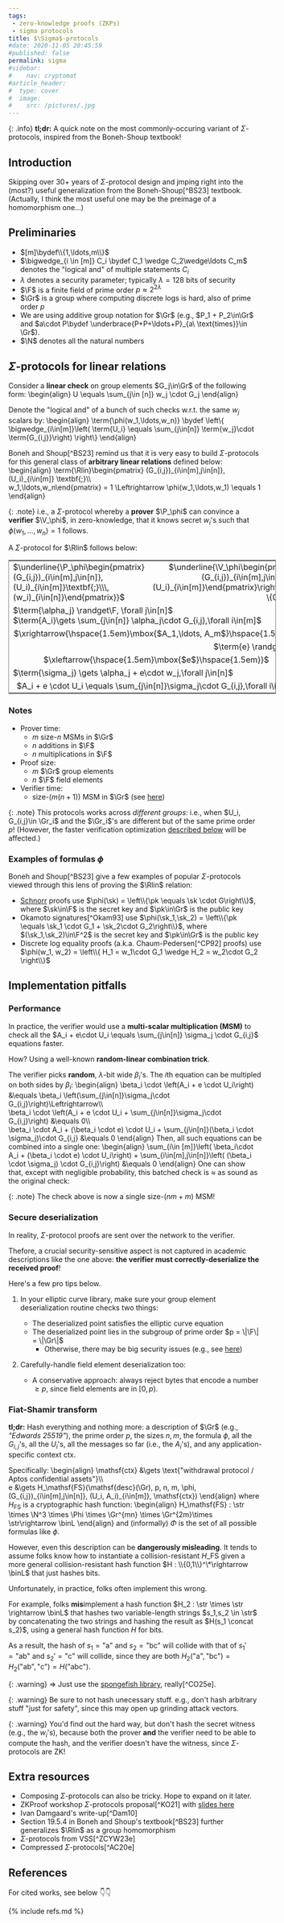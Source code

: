 ```yaml
---
tags:
 - zero-knowledge proofs (ZKPs)
 - sigma protocols
title: $\Sigma$-protocols
#date: 2020-11-05 20:45:59
#published: false
permalink: sigma
#sidebar:
#    nav: cryptomat
#article_header:
#  type: cover
#  image:
#    src: /pictures/.jpg
---
```


{: .info}
**tl;dr:** A quick note on the most commonly-occuring variant of $\Sigma$-protocols, inspired from the Boneh-Shoup textbook!

<!--more-->

<!-- Here you can define LaTew macros -->
<div style="display: none;">$
\def\P{\mathcal{P}}
\def\V{\mathcal{V}}
\def\str{\mathsf{str}}
\def\binL{\{0,1\}^{2\lambda}}
\def\Rlin{\mathcal{R}_\mathsf{lin}}
$</div> <!-- $ -->

## Introduction

Skipping over 30+ years of $\Sigma$-protocol design and jmping right into the (most?) useful generalization from the Boneh-Shoup[^BS23] textbook.
(Actually, I think the most useful one may be the preimage of a homomorphism one...)

## Preliminaries

 - $[m]\bydef\\{1,\ldots,m\\}$
 - $\bigwedge_{i \in [m]} C_i \bydef C_1 \wedge C_2\wedge\ldots C_m$ denotes the "logical and" of multiple statements $C_i$
 - $\lambda$ denotes a security parameter; typically $\lambda = 128$ bits of security
 - $\F$ is a finite field of prime order $p \approx 2^{2\lambda}$
 - $\Gr$ is a group where computing discrete logs is hard, also of prime order $p$
 - We are using additive group notation for $\Gr$ (e.g., $P_1 + P_2\in\Gr$ and $a\cdot P\bydef \underbrace{P+P+\ldots+P}_{a\ \text{times}}\in \Gr$). 
 - $\N$ denotes all the natural numbers

## $\Sigma$-protocols for linear relations

Consider a **linear check** on group elements $G_j\in\Gr$ of the following form:
\begin{align}
U \equals
\sum_{j\in [n]} w_j \cdot G_j 
\end{align}

Denote the "logical and" of a bunch of such checks w.r.t. the same $w_j$ scalars by: 
\begin{align}
\term{\phi(w_1,\ldots,w_n)} \bydef \left\\{
\bigwedge_{i\in[m]}\left( \term{U_i} \equals \sum_{j\in[n]} \term{w_j}\cdot \term{G_{i,j}}\right)
\right\\}
\end{align}

Boneh and Shoup[^BS23] remind us that it is very easy to build $\Sigma$-protocols for this general class of **arbitrary linear relations** defined below:
\begin{align}
\term{\Rlin}\begin{pmatrix}
    (G\_{i,j})\_{i\in[m],j\in[n]}, (U\_i)\_{i\in[m]}
    \textbf{;}\\\\\
    w_1,\ldots,w_n\end{pmatrix} = 1
    \Leftrightarrow
    \phi(w_1,\ldots,w_1) \equals 1
\end{align}

{: .note}
i.e., a $\Sigma$-protocol whereby a **prover** $\P_\phi$ can convince a **verifier** $\V_\phi$, in zero-knowledge, that it knows secret $w_i$'s such that $\phi(w_1,\ldots,w_n)=1$ follows. 

A $\Sigma$-protocol for $\Rlin$ follows below:

<table style="border-collapse: collapse; border: 1px solid grey; table-layout: fixed; width: 532px;">
<tr><td style="border: none;">
  $\underline{\P_\phi\begin{pmatrix}(G_{i,j})_{i\in[m],j\in[n]}, (U_i)_{i\in[m]}\textbf{;}\\\, (w_i)_{i\in[n]}\end{pmatrix}}$
</td><td style="border: none; text-align: right;">
  $\underline{\V_\phi\begin{pmatrix}(G_{i,j})_{i\in[m],j\in[n]},\\\ (U_i)_{i\in[m]}\end{pmatrix}\rightarrow \{0,1\}}$
</td></tr>

<tr><td style="border: none; text-align: left;" colspan="2">
  $\term{\alpha_j} \randget\F, \forall j\in[n]$<br />
  $\term{A_i}\gets  \sum_{j\in[n]} \alpha_j\cdot G_{i,j},\forall i\in[m]$<br />
</td></tr>

<tr><td style="border: none; text-align: center;" colspan="2">
  $\xrightarrow{\hspace{1.5em}\mbox{$A_1,\ldots, A_m$}\hspace{1.5em}}$
</td></tr>

<tr><td style="border: none; text-align: right;" colspan="2">
  $\term{e} \randget \F$<br/>
</td></tr>

<tr><td style="border: none; text-align: center;" colspan="2">
  $\xleftarrow{\hspace{1.5em}\mbox{$e$}\hspace{1.5em}}$
</td></tr>

<tr><td style="border: none; text-align: left;" colspan="2">
  $\term{\sigma_j} \gets \alpha_j + e\cdot w_j,\forall j\in[n]$<br />
</td></tr>

<tr><td style="border: none; text-align: right;" colspan="2">
  $A_i + e \cdot U_i \equals \sum_{j\in[n]}\sigma_j\cdot G_{i,j},\forall i\in[m]$<br/>
</td></tr>
</table>

### Notes

 - Prover time:
    + $m$ size-$n$ MSMs in $\Gr$
    + $n$ additions in $\F$
    + $n$ multiplications in $\F$
 - Proof size:
    - $m$ $\Gr$ group elements
    - $n$ $\F$ field elements
 - Verifier time:
    - size-$(m(n+1))$ MSM in $\Gr$ (see [here](#performance))

{: .note}
This protocols works across _different groups_: i.e., when $U_i, G_{i,j}\in \Gr_i$ and the $\Gr_i$'s are different but of the same prime order $p$!
(However, the faster verification optimization [described below](#performance) will be affected.)

### Examples of formulas $\phi$

Boneh and Shoup[^BS23] give a few examples of popular $\Sigma$-protocols viewed through this lens of proving the $\Rlin$ relation:

 - [Schnorr](/schnorr) proofs use $\phi(\sk) = \left\\{\pk \equals \sk \cdot G\right\\}$, where $\sk\in\F$ is the secret key and $\pk\in\Gr$ is the public key
 - Okamoto signatures[^Okam93] use $\phi(\sk_1,\sk_2) = \left\\{\pk \equals \sk_1 \cdot G_1 + \sk_2\cdot G_2\right\\}$, where $(\sk_1,\sk_2)\in\F^2$ is the secret key and $\pk\in\Gr$ is the public key
 - Discrete log equality proofs (a.k.a. Chaum-Pedersen[^CP92] proofs) use $\phi(w_1, w_2) = \left\\{ H_1 = w_1\cdot G_1 \wedge H_2 = w_2\cdot G_2 \right\\}$

## Implementation pitfalls

### Performance

In practice, the verifier would use a **multi-scalar multiplication (MSM)** to check all the $A_i + e\cdot U_i \equals \sum_{j\in[n]} \sigma_j \cdot G_{i,j}$ equations faster.

How? Using a well-known **random-linear combination trick**.

The verifier picks **random**, $\lambda$-bit wide $\beta_i$'s.
The $i$th equation can be multipled on both sides by $\beta_i$:
\begin{align}
\beta_i \cdot \left(A_i + e \cdot U_i\right) &\equals \beta_i \left(\sum_{j\in[n]}\sigma_j\cdot G_{i,j}\right)\Leftrightarrow\\\\\
\beta_i \cdot \left(A_i + e \cdot U_i + \sum_{j\in[n]}\sigma_j\cdot G_{i,j}\right) &\\equals 0\\\\\
\beta_i \cdot A_i + (\beta_i \cdot e) \cdot U_i + \sum_{j\in[n]}(\beta_i \cdot \sigma_j)\cdot G_{i,j} &\\equals 0
\end{align}
Then, all such equations can be combined into a single one:
\begin{align}
\sum_{i\in [m]}\left( \beta_i\cdot A_i + (\beta_i \cdot e) \cdot U_i\right) + \sum_{i\in[m],j\in[n]}\left( (\beta_i \cdot \sigma_j) \cdot G_{i,j}\right) &\\equals 0
\end{align}
One can show that, except with negligible probability, this batched check is $\approx$ as sound as the original check:

{: .note}
The check above is now a single size-$(nm + m)$ MSM!

### Secure deserialization

In reality, $\Sigma$-protocol proofs are sent over the network to the verifier.

Thefore, a crucial security-sensitive aspect is not captured in academic descriptions like the one above:
**the verifier must correctly-deserialize the received proof**!

Here's a few pro tips below.

1. In your elliptic curve library, make sure your group element deserialization routine checks two things: 
   - The deserialized point satisfies the elliptic curve equation
   - The deserialized point lies in the subgroup of prime order $p = \|\F\| = \|\Gr\|$
       + Otherwise, there may be big security issues (e.g., see [here](/schnorr#fn:devalence))

2. Carefully-handle field element deserialization too:
   - A conservative approach: always reject bytes that encode a number $\ge p$, since field elements are in $[0, p)$.

### Fiat-Shamir transform

**tl;dr:** Hash everything and nothing more: a description of $\Gr$ (e.g., _"Edwards 25519"_), the prime order $p$, the sizes $n,m$, the formula $\phi$, all the $G_{i,j}$'s, all the $U_i$'s, all the messages so far (i.e., the $A_i$'s), and any application-specific context $\mathsf{ctx}$.

Specifically:
\begin{align}
\mathsf{ctx} &\gets \text{"withdrawal protocol / Aptos confidential assets"}\\\\\
e &\gets H\_\mathsf{FS}(\mathsf{desc}(\Gr), p, n, m, \phi, (G\_{i,j})\_{i\in[m],j\in[n]}, (U\_i, A\_i)\_{i\in[m]}, \mathsf{ctx})
\end{align}
where $H_\mathsf{FS}$ is a cryptographic hash function:
\begin{align}
H\_\mathsf{FS} : \str \times \N^3 \times \Phi \times \Gr^{mn} \times \Gr^{2m}\times \str\rightarrow \binL
\end{align}
and (informally) $\Phi$ is the set of all possible formulas like $\phi$.

However, even this description can be **dangerously misleading**.
It tends to assume folks know how to instantiate a collision-resistant $H\_\mathsf{FS}$ given a more general collision-resistant hash function $H : \\{0,1\\}^\*\rightarrow \binL$ that just hashes bits.

Unfortunately, in practice, folks often implement this wrong.

For example, folks **mis**implement a hash function $H_2 : \str \times \str \rightarrow \binL$ that hashes two variable-length strings $s_1,s_2 \in \str$ by concatenating the two strings and hashing the result as $H(s_1 \concat s_2)$, using a general hash function $H$ for bits.

As a result, the hash of $s_1 = \text{"a"}$ and $s_2 = \text{"bc"}$ will collide with that of $s_1' = \text{"ab"}$ and $s_2' = \text{"c"}$ will collide, since they are both $H_2(\text{"a"},\text{"bc"})=H_2(\text{"ab"},\text{"c"})=H(\text{"abc"})$.

{: .warning}
$\Rightarrow$ Just use the [spongefish library](https://github.com/arkworks-rs/spongefish), really[^CO25e].

{: .warning}
Be sure to not hash unecessary stuff.
e.g., don't hash arbitrary stuff "just for safety", since this may open up grinding attack vectors.

{: .warning}
You'd find out the hard way, but don't hash the secret witness (e.g., the $w_i$'s), because both the prover **and** the verifier need to be able to compute the hash, and the verifier doesn't have the witness, since $\Sigma$-protocols are ZK!

## Extra resources

 - Composing $\Sigma$-protocols can also be tricky. Hope to expand on it later.
 - ZKProof workshop $\Sigma$-protocols proposal[^KO21] with [slides here](https://docs.zkproof.org/pages/standards/slides-w4/sigma.pdf)
 - Ivan Damgaard's write-up[^Dam10]
 - Section 19.5.4 in Boneh and Shoup's textbook[^BS23] further generalizes $\Rlin$ as a group homomorphism
 - $\Sigma$-protocols from VSS[^ZCYW23e]
 - Compressed $\Sigma$-protocols[^AC20e]

## References

For cited works, see below 👇👇

{% include refs.md %}
